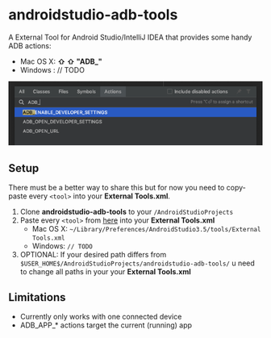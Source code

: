 # androidstudio-adb-tools

A External Tool for Android Studio/IntelliJ IDEA that provides some handy ADB actions:

- Mac OS X: **⇧ ⇧ "ADB_"**
- Windows : // TODO

![Image of Yaktocat](https://github.com/nodes-android/androidstudio-adb-tools/blob/master/docs/readme_example.png)

## Setup

There must be a better way to share this but for now you need to copy-paste every `<tool>` into your **External Tools.xml**.

1. Clone **androidstudio-adb-tools** to your `/AndroidStudioProjects`
2. Paste every `<tool>` from [here](https://github.com/nodes-android/androidstudio-adb-tools/blob/master/External%20Tools.xml) into your **External Tools.xml**
    - Mac OS X: `~/Library/Preferences/AndroidStudio3.5/tools/External Tools.xml`
    - Windows: `// TODO`
3. OPTIONAL: If your desired path differs from `$USER_HOME$/AndroidStudioProjects/androidstudio-adb-tools/` u need to change all paths in your your **External Tools.xml**

## Limitations

- Currently only works with one connected device
- ADB_APP_* actions target the current (running) app

